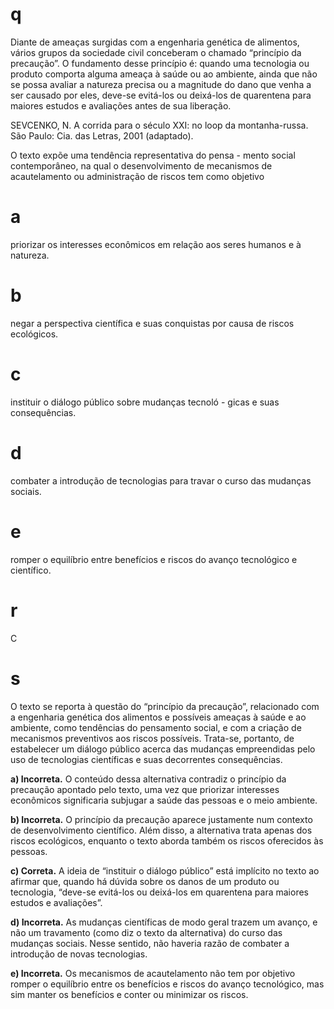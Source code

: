 # q
Diante de ameaças surgidas com a engenharia genética de alimentos, vários grupos da sociedade civil conceberam o chamado “princípio da precaução”. O fundamento desse princípio é: quando uma tecnologia ou produto comporta alguma ameaça à saúde ou ao ambiente, ainda que não se possa avaliar a natureza precisa ou a magnitude do dano que venha a ser causado por eles, deve-se evitá-los ou deixá-los de quarentena para maiores estudos e avaliações antes de sua liberação.

SEVCENKO, N. A corrida para o século XXI: no loop da montanha-russa. São Paulo: Cia. das Letras, 2001 (adaptado).

O texto expõe uma tendência representativa do pensa - mento social contemporâneo, na qual o desenvolvimento de mecanismos de acautelamento ou administração de riscos tem como objetivo

# a
priorizar os interesses econômicos em relação aos seres humanos e à natureza.

# b
negar a perspectiva científica e suas conquistas por causa de riscos ecológicos.

# c
instituir o diálogo público sobre mudanças tecnoló - gicas e suas consequências.

# d
combater a introdução de tecnologias para travar o curso das mudanças sociais.

# e
romper o equilíbrio entre benefícios e riscos do avanço tecnológico e científico.

# r
C

# s
O texto se reporta à questão do “princípio da precaução”, relacionado com a engenharia genética dos alimentos e possíveis ameaças à saúde e ao ambiente, como tendências do pensamento social, e com a criação de mecanismos preventivos aos riscos possíveis. Trata-se, portanto, de estabelecer um diálogo público acerca das mudanças empreendidas pelo uso de tecnologias científicas e suas decorrentes consequências.

**a) Incorreta.** O conteúdo dessa alternativa contradiz o princípio da precaução apontado pelo texto, uma vez que priorizar interesses econômicos significaria subjugar a saúde das pessoas e o meio ambiente.

**b) Incorreta.** O princípio da precaução aparece justamente num contexto de desenvolvimento científico. Além disso, a alternativa trata apenas dos riscos ecológicos, enquanto o texto aborda também os riscos oferecidos às pessoas.

**c) Correta.** A ideia de “instituir o diálogo público” está implícito no texto ao afirmar que, quando há dúvida sobre os danos de um produto ou tecnologia, “deve-se evitá-los ou deixá-los em quarentena para maiores estudos e avaliações”.

**d) Incorreta.** As mudanças científicas de modo geral trazem um avanço, e não um travamento (como diz o texto da alternativa) do curso das mudanças sociais. Nesse sentido, não haveria razão de combater a introdução de novas tecnologias.

**e) Incorreta.** Os mecanismos de acautelamento não tem por objetivo romper o equilíbrio entre os benefícios e riscos do avanço tecnológico, mas sim manter os benefícios e conter ou minimizar os riscos.
